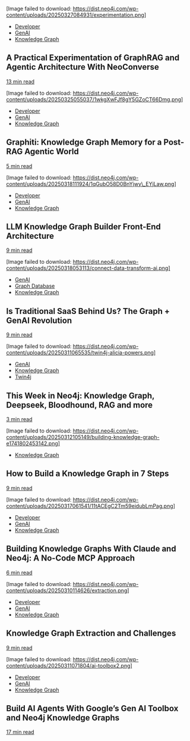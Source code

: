 [Image failed to download: https://dist.neo4j.com/wp-content/uploads/20250327084931/experimentation.png]

* [Developer](https://neo4j.com/blog/developer/)
* [GenAI](https://neo4j.com/blog/genai/)
* [Knowledge Graph](https://neo4j.com/blog/knowledge-graph/)

## A Practical Experimentation of GraphRAG and Agentic Architecture With NeoConverse

[13 min read](https://neo4j.com/blog/developer/graphrag-and-agentic-architecture-with-neoconverse/)

[Image failed to download: https://dist.neo4j.com/wp-content/uploads/20250325055037/1wkgXwFJf8gY5GZoCT66Dmg.png]

* [Developer](https://neo4j.com/blog/developer/)
* [GenAI](https://neo4j.com/blog/genai/)
* [Knowledge Graph](https://neo4j.com/blog/knowledge-graph/)

## Graphiti: Knowledge Graph Memory for a Post-RAG Agentic World

[5 min read](https://neo4j.com/blog/developer/graphiti-knowledge-graph-memory/)

[Image failed to download: https://dist.neo4j.com/wp-content/uploads/20250318111924/1qGubO58D0BnYjwy\_EYjLaw.png]

* [Developer](https://neo4j.com/blog/developer/)
* [GenAI](https://neo4j.com/blog/genai/)
* [Knowledge Graph](https://neo4j.com/blog/knowledge-graph/)

## LLM Knowledge Graph Builder Front-End Architecture

[9 min read](https://neo4j.com/blog/developer/frontend-architecture-and-integration/)

[Image failed to download: https://dist.neo4j.com/wp-content/uploads/20250318053113/connect-data-transform-ai.png]

* [GenAI](https://neo4j.com/blog/genai/)
* [Graph Database](https://neo4j.com/blog/graph-database/)
* [Knowledge Graph](https://neo4j.com/blog/knowledge-graph/)

## Is Traditional SaaS Behind Us? The Graph + GenAI Revolution

[9 min read](https://neo4j.com/blog/genai/graph-ai-tier/)

[Image failed to download: https://dist.neo4j.com/wp-content/uploads/20250311065535/twin4j-alicia-powers.png]

* [GenAI](https://neo4j.com/blog/genai/)
* [Knowledge Graph](https://neo4j.com/blog/knowledge-graph/)
* [Twin4j](https://neo4j.com/blog/twin4j/)

## This Week in Neo4j: Knowledge Graph, Deepseek, Bloodhound, RAG and more

[3 min read](https://neo4j.com/blog/twin4j/this-week-in-neo4j-knowledgegraph-deepseek-bloodhound-rag-and-more/)

[Image failed to download: https://dist.neo4j.com/wp-content/uploads/20250312105149/building-knowledge-graph-e1741802453142.png]

* [Knowledge Graph](https://neo4j.com/blog/knowledge-graph/)

## How to Build a Knowledge Graph in 7 Steps

[9 min read](https://neo4j.com/blog/knowledge-graph/how-to-build-knowledge-graph/)

[Image failed to download: https://dist.neo4j.com/wp-content/uploads/20250317061541/11tACEgC2Tm59eidubLmPag.png]

* [Developer](https://neo4j.com/blog/developer/)
* [GenAI](https://neo4j.com/blog/genai/)
* [Knowledge Graph](https://neo4j.com/blog/knowledge-graph/)

## Building Knowledge Graphs With Claude and Neo4j: A No-Code MCP Approach

[6 min read](https://neo4j.com/blog/developer/knowledge-graphs-claude-neo4j-mcp/)

[Image failed to download: https://dist.neo4j.com/wp-content/uploads/20250310114626/extraction.png]

* [Developer](https://neo4j.com/blog/developer/)
* [GenAI](https://neo4j.com/blog/genai/)
* [Knowledge Graph](https://neo4j.com/blog/knowledge-graph/)

## Knowledge Graph Extraction and Challenges

[9 min read](https://neo4j.com/blog/developer/knowledge-graph-extraction-challenges/)

[Image failed to download: https://dist.neo4j.com/wp-content/uploads/20250311071804/ai-toolbox2.png]

* [Developer](https://neo4j.com/blog/developer/)
* [GenAI](https://neo4j.com/blog/genai/)
* [Knowledge Graph](https://neo4j.com/blog/knowledge-graph/)

## Build AI Agents With Google’s Gen AI Toolbox and Neo4j Knowledge Graphs

[17 min read](https://neo4j.com/blog/developer/ai-agents-gen-ai-toolbox/)